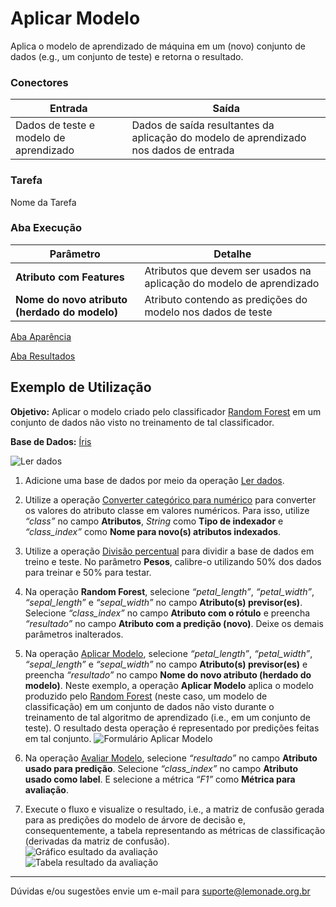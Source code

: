 # Aplicar Modelo

Aplica o modelo de aprendizado de máquina em um (novo) conjunto de dados (e.g., um conjunto de teste) e retorna o resultado.

### Conectores
| Entrada | Saída |
| --- | --- |
| Dados de teste e modelo de aprendizado | Dados de saída resultantes da aplicação do modelo de aprendizado nos dados de entrada |

### Tarefa
Nome da Tarefa

### Aba Execução

| Parâmetro | Detalhe |
| --- | --- |
| **Atributo com Features** | Atributos que devem ser usados na aplicação do modelo de aprendizado |
| **Nome do novo atributo (herdado do modelo)** | Atributo contendo as predições do modelo nos dados de teste |

[Aba Aparência][1]

[Aba Resultados][2]

## Exemplo de Utilização
**Objetivo:** Aplicar o modelo criado pelo classificador [Random Forest][3]  em um conjunto de dados não visto no treinamento de tal classificador.

**Base de Dados:** [Íris][4]
	
![Ler dados](/img/spark/modelo_e_avaliacao/aplicar_modelo/image4.png)

1. Adicione uma base de dados por meio da operação [Ler dados][5].
	
2. Utilize a operação [Converter categórico para numérico][6] para converter os valores do atributo classe em valores numéricos. Para isso, utilize *“class”* no campo **Atributos**, *String* como **Tipo de indexador** e *“class_index”* como **Nome para novo(s) atributos indexados**.

3. Utilize a operação [Divisão percentual][7] para dividir a base de dados em treino e teste. No parâmetro **Pesos**, calibre-o utilizando 50% dos dados para treinar e 50% para testar.

4. Na operação **Random Forest**, selecione *“petal_length”*, *“petal_width”*, *“sepal_length”* e *“sepal_width”* no campo **Atributo(s) previsor(es)**. Selecione *“class_index”* no campo **Atributo com o rótulo** e preencha *“resultado”* no campo **Atributo com a predição (novo)**. Deixe os demais parâmetros inalterados.

5. Na operação [Aplicar Modelo][8], selecione *“petal_length”*, *“petal_width”*, *“sepal_length”* e *“sepal_width”* no campo **Atributo(s) previsor(es)** e preencha *“resultado”* no campo **Nome do novo atributo (herdado do modelo)**. Neste exemplo, a operação **Aplicar Modelo** aplica o modelo produzido pelo [Random Forest][3] (neste caso, um modelo de classificação) em um conjunto de dados não visto durante o treinamento de tal algoritmo de aprendizado (i.e., em um conjunto de teste). O resultado desta operação é representado por predições feitas em tal conjunto.
	![Formulário Aplicar Modelo](/img/spark/modelo_e_avaliacao/aplicar_modelo/image2.png)

6. Na operação [Avaliar Modelo][9], selecione *“resultado”* no campo **Atributo usado para predição**. Selecione *“class_index”* no campo **Atributo usado como label**. E selecione a métrica *“F1”* como **Métrica para avaliação**. 



7. Execute o fluxo e visualize o resultado, i.e., a matriz de confusão gerada para as predições do modelo de árvore de decisão e, consequentemente, a tabela representando as métricas de classificação (derivadas da matriz de confusão). \
	![Gráfico esultado da avaliação](/img/spark/modelo_e_avaliacao/aplicar_modelo/image1.png)\
	![Tabela resultado da avaliação](/img/spark/modelo_e_avaliacao/aplicar_modelo/image3.png)

----- 
Dúvidas e/ou sugestões envie um e-mail para suporte@lemonade.org.br

[1]: /pt-br/spark/documentacao-geral/aba-aparencia.html
[2]: /pt-br/spark/documentacao-geral/aba-resultados.html
[3]: /pt-br/spark/aprendizado-de-maquina/classificacao-random-forest.html
[4]: /pt-br/spark/base-de-dados/#iris
[5]: /pt-br/spark/entrada-e-saida/ler-dados.html
[6]: /pt-br/spark/pre-processamento-de-dados/representacao-de-atributos-converter-categorico-para-numerico.html
[7]: /pt-br/spark/pre-processamento-de-dados/amostragem-divisao-percentual.html
[8]: /pt-br/spark/modelo-e-avaliacao/aplicar-modelo.html
[9]: /pt-br/spark/modelo-e-avaliacao/avaliar-modelo.html